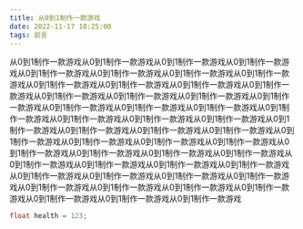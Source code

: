 ```yaml
---
title: 从0到1制作一款游戏
date: 2022-11-17 18:25:00
tags: 前言
---
```


从0到1制作一款游戏从0到1制作一款游戏从0到1制作一款游戏从0到1制作一款游戏从0到1制作一款游戏从0到1制作一款游戏从0到1制作一款游戏从0到1制作一款游戏从0到1制作一款游戏从0到1制作一款游戏从0到1制作一款游戏从0到1制作一款游戏从0到1制作一款游戏从0到1制作一款游戏从0到1制作一款游戏从0到1制作一款游戏从0到1制作一款游戏从0到1制作一款游戏从0到1制作一款游戏从0到1制作一款游戏从0到1制作一款游戏从0到1制作一款游戏从0到1制作一款游戏从0到1制作一款游戏从0到1制作一款游戏从0到1制作一款游戏从0到1制作一款游戏从0到1制作一款游戏从0到1制作一款游戏从0到1制作一款游戏从0到1制作一款游戏从0到1制作一款游戏从0到1制作一款游戏从0到1制作一款游戏从0到1制作一款游戏从0到1制作一款游戏从0到1制作一款游戏从0到1制作一款游戏从0到1制作一款游戏从0到1制作一款游戏从0到1制作一款游戏从0到1制作一款游戏从0到1制作一款游戏从0到1制作一款游戏从0到1制作一款游戏从0到1制作一款游戏从0到1制作一款游戏从0到1制作一款游戏从0到1制作一款游戏从0到1制作一款游戏

```csharp
float health = 123;
```
